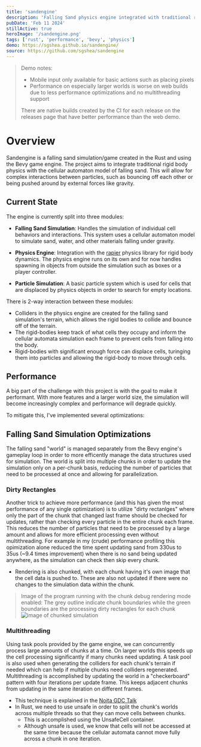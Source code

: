 ```yaml
---
title: 'sandengine'
description: 'Falling Sand physics engine integrated with traditional rigid body physics.'
pubDate: 'Feb 11 2024'
stillActive: true
heroImage: '/sandengine.png'
tags: ['rust', 'performance', 'bevy', 'physics']
demo: https://sgshea.github.io/sandengine/
source: https://github.com/sgshea/sandengine
---
```


> Demo notes:
> - Mobile input only available for basic actions such as placing pixels
> - Performance on especially larger worlds is worse on web builds due to less performance optimizations and no multithreading support
>
> There are native builds created by the CI for each release on the releases page that have better performance than the web demo.

# Overview
Sandengine is a falling sand simulation/game created in the Rust and using the Bevy game engine. The project aims to integrate traditional rigid body physics with the cellular automaton model of falling sand. This will allow for complex interactions between particles, such as bouncing off each other or being pushed around by external forces like gravity.

## Current State
The engine is currently split into three modules:

- **Falling Sand Simulation**: Handles the simulation of individual cell behaviors and interactions.
This system uses a cellular automaton model to simulate sand, water, and other materials falling under gravity.

- **Physics Engine**: Integration with the [rapier](https://rapier.rs/) physics library for rigid body dynamics. 
The physics engine runs on its own and for now handles spawning in objects from outside the simulation such as boxes or a player controller.

- **Particle Simulation**: A basic particle system which is used for cells that are displaced by physics objects in order to search for empty locations.

There is 2-way interaction between these modules:
- Colliders in the physics engine are created for the falling sand simulation's terrain, which allows the rigid bodies to collide and bounce off of the terrain.
- The rigid-bodies keep track of what cells they occupy and inform the cellular automata simulation each frame to prevent cells from falling into the body.
- Rigid-bodies with significant enough force can displace cells, turinging them into particles and allowing the rigid-body to move through cells.

## Performance
A big part of the challenge with this project is with the goal to make it performant. With more features and a larger world size, the simulation will become increasingly complex and performance will degrade quickly.

To mitigate this, I've implemented several optimizations:
## Falling Sand Simulation Optimizations
The falling sand "world" is managed separately from the Bevy engine's gameplay loop in order to more efficently manage the data structures used for simulation.
The world is split into multiple chunks in order to update the simulation only on a per-chunk basis, reducing the number of particles that need to be processed at once and allowing for parallelization.

### Dirty Rectangles
Another trick to achieve more performance (and this has given the most performance of any single optimization) is to utilize "dirty rectanlges" where only the part of the chunk that changed last frame should be checked for updates, rather than checking every particle in the entire chunk each frame. This reduces the number of particles that need to be processed by a large amount and allows for more efficient processing even without multithreading. For example in my (crude) performance profiling this opimization alone reduced the time spent updating sand from 330us to 35us (~9.4 times improvement) when there is no sand being updated anywhere, as the simulation can check then skip every chunk.

- Rendering is also chunked, with each chunk having it's own image that the cell data is pushed to. These are also not updated if there were no changes to the simulation data within the chunk.

> Image of the program running with the chunk debug rendering mode enabled:
> The grey outline indicate chunk boundaries while the green boundaries are the processing dirty rectangles for each chunk
![image of chunked simulation](/sandengine_chunks.png)

### Multithreading
Using task pools provided by the game engine, we can concurrently process large amounts of chunks at a time. On larger worlds this speeds up the cell processing significantly if many chunks need updating.
A task pool is also used when generating the colliders for each chunk's terrain if needed which can help if multiple chunks need colliders regenerated.
Multithreading is accomplished by updating the world in a "checkerboard" pattern with four iterations per update frame. This keeps adjacent chunks from updating in the same iteration on different frames.
- This technique is explained in the [Noita GDC Talk](https://www.youtube.com/watch?v=prXuyMCgbTc)
- In Rust, we need to use unsafe in order to split the chunk's worlds across multiple threads so that they can move cells between chunks.
    - This is accomplished using the UnsafeCell container.
    - Although unsafe is used, we know that cells will not be accessed at the same time because the cellular automata cannot move fully across a chunk in one iteration.